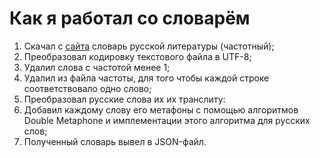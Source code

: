 # Как я работал со словарём

1. Скачал с [сайта](http://speakrus.ru/dict/index.htm) словарь русской литературы (частотный);
2. Преобразовал кодировку текстового файла в UTF-8;
3. Удалил слова с частотой менее 1;
4. Удалил из файла частоты, для того чтобы каждой строке соответствовало одно слово;
5. Преобразовал русские слова их их транслиту:
6. Добавил каждому слову его метафоны с помощью алгоритмов Double Metaphone и имплементации этого алгоритма для русских слов;
7. Полученный словарь вывел в JSON-файл.
